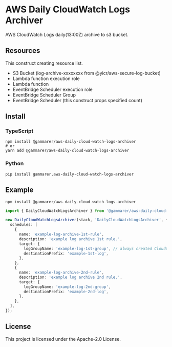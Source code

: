 # AWS Daily CloudWatch Logs Archiver

AWS CloudWatch Logs daily(13:00Z) archive to s3 bucket.

## Resources

This construct creating resource list.

- S3 Bucket (log-archive-xxxxxxxx from @yicr/aws-secure-log-bucket)
- Lambda function execution role
- Lambda function
- EventBridge Scheduler execution role
- EventBridge Scheduler Group
- EventBridge Scheduler (this construct props specified count)

## Install

### TypeScript

```shell
npm install @gammarer/aws-daily-cloud-watch-logs-archiver
# or
yarn add @gammarer/aws-daily-cloud-watch-logs-archiver
```

### Python

```shell
pip install gammarer.aws-daily-cloud-watch-logs-archiver
```

## Example

```shell
npm install @gammarer/aws-daily-cloud-watch-logs-archiver
```

```typescript
import { DailyCloudWatchLogsArchiver } from '@gammarer/aws-daily-cloud-watch-logs-archiver';

new DailyCloudWatchLogsArchiver(stack, 'DailyCloudWatchLogsArchiver', {
  schedules: [
    {
      name: 'example-log-archive-1st-rule',
      description: 'example log archive 1st rule.',
      target: {
        logGroupName: 'example-log-1st-group', // always created CloudWatch Log group
        destinationPrefix: 'example-1st-log',
      },
    },
    {
      name: 'example-log-archive-2nd-rule',
      description: 'example log archive 2nd rule.',
      target: {
        logGroupName: 'example-log-2nd-group',
        destinationPrefix: 'example-2nd-log',
      },
    },
  ],
});

```

## License

This project is licensed under the Apache-2.0 License.
